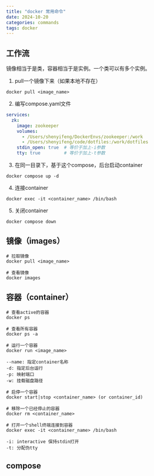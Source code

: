 ```yaml
---
title: "docker 常用命令"
date: 2024-10-20
categories: commands
tags: docker
---
```


## 工作流

镜像相当于是类，容器相当于是实例。一个类可以有多个实例。

1. pull一个镜像下来（如果本地不存在）

`docker pull <image_name>`

2. 编写compose.yaml文件

```yaml
services:
  zk:
    image: zookeeper
    volumes:
      - /Users/shenyifeng/DockerEnvs/zookeeper:/work
      - /Users/shenyifeng/code/dotfiles:/work/dotfiles
    stdin_open: true  # 等价于加上-i参数
    tty: true         # 等价于加上-t参数
```

3. 在同一目录下，基于这个compose，后台启动container

`docker compose up -d`

4. 连接container

`docker exec -it <container_name> /bin/bash`

5. 关闭container

`docker compose down`

## 镜像（images）

```shell
# 拉取镜像
docker pull <image_name>

# 查看镜像
docker images
```

## 容器（container）

```shell
# 查看active的容器
docker ps

# 查看所有容器
docker ps -a

# 运行一个容器
docker run <image_name>

--name: 指定container名称
-d: 指定后台运行
-p: 映射端口
-w: 挂载磁盘路径

# 启停一个容器
docker start|stop <container_name> (or container_id)

# 移除一个已经停止的容器
docker rm <container_name>

# 打开一个shell终端连接到容器
docker exec -it <container_name> /bin/bash

-i: interactive 保持stdin打开
-t: 分配伪tty
```

## compose
